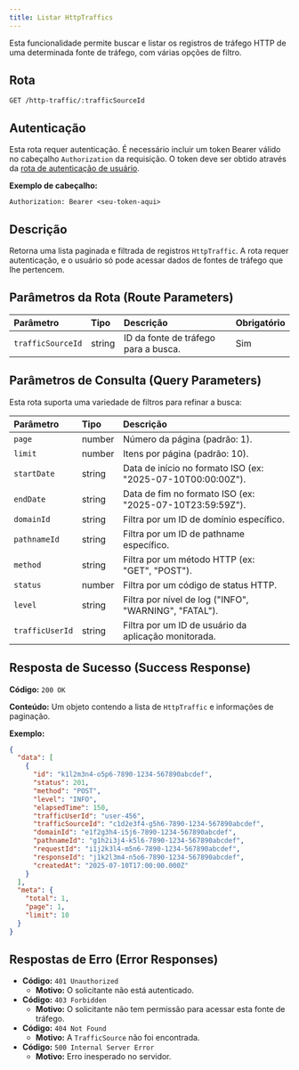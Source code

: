 ```yaml
---
title: Listar HttpTraffics
---
```


Esta funcionalidade permite buscar e listar os registros de tráfego HTTP de uma determinada fonte de tráfego, com várias opções de filtro.

## Rota

`GET /http-traffic/:trafficSourceId`

## Autenticação

Esta rota requer autenticação. É necessário incluir um token Bearer válido no cabeçalho `Authorization` da requisição. O token deve ser obtido através da [rota de autenticação de usuário](/user/authuser/).

**Exemplo de cabeçalho:**

```
Authorization: Bearer <seu-token-aqui>
```

## Descrição

Retorna uma lista paginada e filtrada de registros `HttpTraffic`. A rota requer autenticação, e o usuário só pode acessar dados de fontes de tráfego que lhe pertencem.

## Parâmetros da Rota (Route Parameters)

| Parâmetro         | Tipo   | Descrição                            | Obrigatório |
| :---------------- | :----- | :----------------------------------- | :---------- |
| `trafficSourceId` | string | ID da fonte de tráfego para a busca. | Sim         |

## Parâmetros de Consulta (Query Parameters)

Esta rota suporta uma variedade de filtros para refinar a busca:

| Parâmetro       | Tipo   | Descrição                                                   |
| :-------------- | :----- | :---------------------------------------------------------- |
| `page`          | number | Número da página (padrão: 1).                               |
| `limit`         | number | Itens por página (padrão: 10).                              |
| `startDate`     | string | Data de início no formato ISO (ex: "2025-07-10T00:00:00Z"). |
| `endDate`       | string | Data de fim no formato ISO (ex: "2025-07-10T23:59:59Z").    |
| `domainId`      | string | Filtra por um ID de domínio específico.                     |
| `pathnameId`    | string | Filtra por um ID de pathname específico.                    |
| `method`        | string | Filtra por um método HTTP (ex: "GET", "POST").              |
| `status`        | number | Filtra por um código de status HTTP.                        |
| `level`         | string | Filtra por nível de log ("INFO", "WARNING", "FATAL").       |
| `trafficUserId` | string | Filtra por um ID de usuário da aplicação monitorada.        |

## Resposta de Sucesso (Success Response)

**Código:** `200 OK`

**Conteúdo:** Um objeto contendo a lista de `HttpTraffic` e informações de paginação.

**Exemplo:**

```json
{
  "data": [
    {
      "id": "k1l2m3n4-o5p6-7890-1234-567890abcdef",
      "status": 201,
      "method": "POST",
      "level": "INFO",
      "elapsedTime": 150,
      "trafficUserId": "user-456",
      "trafficSourceId": "c1d2e3f4-g5h6-7890-1234-567890abcdef",
      "domainId": "e1f2g3h4-i5j6-7890-1234-567890abcdef",
      "pathnameId": "g1h2i3j4-k5l6-7890-1234-567890abcdef",
      "requestId": "i1j2k3l4-m5n6-7890-1234-567890abcdef",
      "responseId": "j1k2l3m4-n5o6-7890-1234-567890abcdef",
      "createdAt": "2025-07-10T17:00:00.000Z"
    }
  ],
  "meta": {
    "total": 1,
    "page": 1,
    "limit": 10
  }
}
```

## Respostas de Erro (Error Responses)

- **Código:** `401 Unauthorized`
  - **Motivo:** O solicitante não está autenticado.
- **Código:** `403 Forbidden`
  - **Motivo:** O solicitante não tem permissão para acessar esta fonte de tráfego.
- **Código:** `404 Not Found`
  - **Motivo:** A `TrafficSource` não foi encontrada.
- **Código:** `500 Internal Server Error`
  - **Motivo:** Erro inesperado no servidor.
